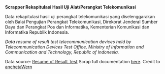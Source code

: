 **Scrapper Rekapitulasi Hasil Uji Alat/Perangkat Telekomunikasi**

Data rekapitulasi hasil uji perangkat telekomunikasi yang diselenggarakan oleh Balai Pengujian Perangkat Telekomunikasi, Direkorat Jenderal Sumber Daya dan Perangkat Pos dan Informatika, Kementerian Komunikasi dan Informatika Republik Indonesia.

*Data resume of result test telecommunication devices held by Telecommunication Devices Test Office, Ministry of Information and Communication and Technology, Republic of Indonesia.* 

Data source: [Resume of Result Test](http://sdppi.kominfo.go.id/hasil-pengujian-hasil-kalibrasi)
Scrap full documentation [here](https://gist.github.com/anchetaWern/6150297).
Credit to [anchetaWern](https://github.com/anchetaWern)